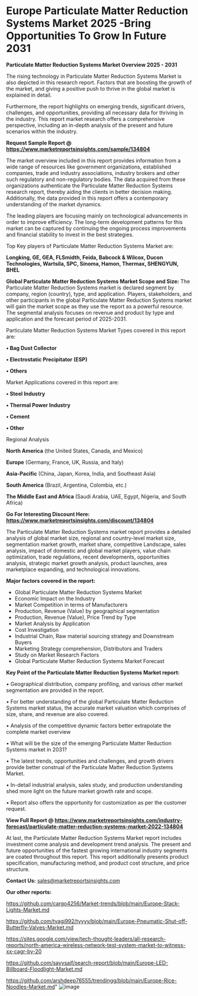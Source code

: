 # Europe Particulate Matter Reduction Systems Market 2025 -Bring Opportunities To Grow In Future 2031

<Strong> Particulate Matter Reduction Systems Market Overview 2025 - 2031</strong>

The rising technology in Particulate Matter Reduction Systems Market is also depicted in this research report. Factors that are boosting the growth of the market, and giving a positive push to thrive in the global market is explained in detail.

Furthermore, the report highlights on emerging trends, significant drivers, challenges, and opportunities, providing all necessary data for thriving in the industry. This report market research offers a comprehensive perspective, including an in-depth analysis of the present and future scenarios within the industry.

<strong>Request Sample Report @ <a href=https://www.marketreportsinsights.com/sample/134804>https://www.marketreportsinsights.com/sample/134804</a></strong>

The market overview included in this report provides information from a wide range of resources like government organizations, established companies, trade and industry associations, industry brokers and other such regulatory and non-regulatory bodies. The data acquired from these organizations authenticate the Particulate Matter Reduction Systems research report, thereby aiding the clients in better decision making. Additionally, the data provided in this report offers a contemporary understanding of the market dynamics.

The leading players are focusing mainly on technological advancements in order to improve efficiency. The long-term development patterns for this market can be captured by continuing the ongoing process improvements and financial stability to invest in the best strategies.

Top Key players of Particulate Matter Reduction Systems Market are:

<strong>Longking, GE, GEA, FLSmidth, Feida, Babcock & Wilcox, Ducon Technologies, Wartsila, SPC, Sinoma, Hamon, Thermax, SHENGYUN, BHEL</strong>

<strong><b>Global Particulate Matter Reduction Systems Market Scope and Size:</b></strong>
The Particulate Matter Reduction Systems market is declared segment by company, region (country), type, and application. Players, stakeholders, and other participants in the global Particulate Matter Reduction Systems market will gain the market scope as they use the report as a powerful resource. The segmental analysis focuses on revenue and product by type and application and the forecast period of 2025-2031.

Particulate Matter Reduction Systems Market Types covered in this report are:

<strong>• Bag Dust Collector

• Electrostatic Precipitator (ESP)

• Others</strong>

Market Applications covered in this report are:

<strong>• Steel Industry

• Thermal Power Industry

• Cement

• Other</strong> 

Regional Analysis

<strong>North America</strong> (the United States, Canada, and Mexico)

<strong>Europe</strong> (Germany, France, UK, Russia, and Italy)

<strong>Asia-Pacific</strong> (China, Japan, Korea, India, and Southeast Asia)

<strong>South America</strong> (Brazil, Argentina, Colombia, etc.)

<strong>The Middle East and Africa</strong> (Saudi Arabia, UAE, Egypt, Nigeria, and South Africa)

<strong>Go For Interesting Discount Here: <a href=https://www.marketreportsinsights.com/discount/134804>https://www.marketreportsinsights.com/discount/134804</a></strong>

The Particulate Matter Reduction Systems market report provides a detailed analysis of global market size, regional and country-level market size, segmentation market growth, market share, competitive Landscape, sales analysis, impact of domestic and global market players, value chain optimization, trade regulations, recent developments, opportunities analysis, strategic market growth analysis, product launches, area marketplace expanding, and technological innovations.

<strong><b>Major factors covered in the report:</b></strong>
<ul>
  <li>Global Particulate Matter Reduction Systems Market </li>
  <li>Economic Impact on the Industry</li>
  <li>Market Competition in terms of Manufacturers</li>
  <li>Production, Revenue (Value) by geographical segmentation</li>
  <li>Production, Revenue (Value), Price Trend by Type</li>
  <li>Market Analysis by Application</li>
  <li>Cost Investigation</li>
  <li>Industrial Chain, Raw material sourcing strategy and Downstream Buyers</li>
  <li>Marketing Strategy comprehension, Distributors and Traders</li>
  <li>Study on Market Research Factors</li>
  <li>Global Particulate Matter Reduction Systems Market Forecast</li>
</ul>

<strong><b>Key Point of the Particulate Matter Reduction Systems Market report:</b></strong>

• Geographical distribution, company profiling, and various other market segmentation are provided in the report.

• For better understanding of the global Particulate Matter Reduction Systems market status, the accurate market valuation which comprises of size, share, and revenue are also covered.

• Analysis of the competitive dynamic factors better extrapolate the complete market overview

• What will be the size of the emerging Particulate Matter Reduction Systems market in 2031?

• The latest trends, opportunities and challenges, and growth drivers provide better construal of the Particulate Matter Reduction Systems Market.

• In-detail industrial analysis, sales study, and production understanding shed more light on the future market growth rate and scope.

• Report also offers the opportunity for customization as per the customer request.

<strong><b>View Full Report @ <a href=https://www.marketreportsinsights.com/industry-forecast/particulate-matter-reduction-systems-market-2022-134804>https://www.marketreportsinsights.com/industry-forecast/particulate-matter-reduction-systems-market-2022-134804</a></b></strong>


At last, the Particulate Matter Reduction Systems Market report includes investment come analysis and development trend analysis. The present and future opportunities of the fastest growing international industry segments are coated throughout this report. This report additionally presents product specification, manufacturing method, and product cost structure, and price structure.

<strong>Contact Us:</strong>
sales@marketreportsinsights.com

<strong>Our other reports:</strong>

<a href=https://github.com/cargo4256/Market-trends/blob/main/Europe-Stack-Lights-Market.md>https://github.com/cargo4256/Market-trends/blob/main/Europe-Stack-Lights-Market.md</a>

<a href=https://github.com/tyagi992/tyyyy/blob/main/Europe-Pneumatic-Shut-off-Butterfly-Valves-Market.md>https://github.com/tyagi992/tyyyy/blob/main/Europe-Pneumatic-Shut-off-Butterfly-Valves-Market.md</a>

<a href=https://sites.google.com/view/tech-thought-leaders/all-research-reports/north-america-wireless-network-test-system-market-to-witness-xx-cagr-by-20>https://sites.google.com/view/tech-thought-leaders/all-research-reports/north-america-wireless-network-test-system-market-to-witness-xx-cagr-by-20</a>

<a href=https://github.com/sayysaif/search-report/blob/main/Europe-LED-Billboard-Floodlight-Market.md>https://github.com/sayysaif/search-report/blob/main/Europe-LED-Billboard-Floodlight-Market.md</a>

<a href=https://github.com/arshdeep76555/trendingg/blob/main/Europe-Rice-Noodles-Market.md>https://github.com/arshdeep76555/trendingg/blob/main/Europe-Rice-Noodles-Market.md</a>"
![image](https://github.com/user-attachments/assets/e7a782bc-0db2-44bc-b27c-8b1977c126d0)

